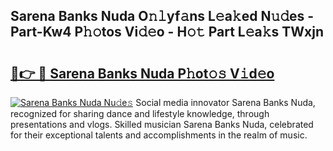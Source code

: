 ## Sarena Banks Nuda O𝚗𝚕yf𝚊ns L𝚎a𝚔ed N𝚞𝚍es - Part-Kw4 P𝚑𝚘tos Vi𝚍𝚎o - H𝚘𝚝 Part L𝚎a𝚔s TWxjn

# <h2><a href="http://kfai1e2.oniu.top/?m=Sarena+Banks+Nuda">🔗👉 🔴 Sarena Banks Nuda P𝚑ot𝚘𝚜 V𝚒d𝚎o</a></h2>

[![Sarena Banks Nuda Nu𝚍e𝚜](https://i.imgur.com/0qMVB7G.gif)](http://kfai1e2.oniu.top/?m=Sarena+Banks+Nuda)
Social media innovator Sarena Banks Nuda, recognized for sharing dance and lifestyle knowledge, through presentations and vlogs. Skilled musician Sarena Banks Nuda, celebrated for their exceptional talents and accomplishments in the realm of music.  

